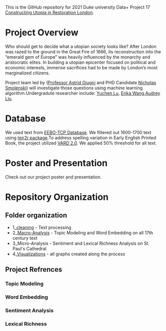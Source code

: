 This is the GitHub repository for 2021 Duke university Data+ Project 17 [Constructing Utopia in Restoration London](https://bigdata.duke.edu/projects/constructing-utopias-restoration-london).

# Project Overview
Who should get to decide what a utopian society looks like? After London was razed to the ground in the Great Fire of 1666, its reconstruction into the “emerald gem of Europe” was heavily influenced by the monarchy and aristocratic elites. In building a utopian epicenter focused on political and economic interests, immense sacrifices had to be made by London’s most marginalized citizens. 

Project team led by ([Professor Astrid Giugni](https://bigdata.duke.edu/people/astrid-adele-giugni) and PHD Candidate [Nicholas Smolenski](https://scholars.duke.edu/person/nicholas.smolenski)) will 
investigate those questions using machine learning algorithm.Undergradute researcher include: [Yuchen Lu](https://www.linkedin.com/in/yuchen-lu-2023/),
[Erika Wang](https://www.linkedin.com/in/erika-wang-90911a175/),[Audrey Liu](https://www.linkedin.com/in/audrey-liu-2b244a1a3/).

# Database
We used text from [EEBO-TCP Database](https://quod.lib.umich.edu/e/eebogroup/).
We filtered out 1600-1700 text using [teir2r package](https://rdrr.io/github/michaelgavin/tei2r/).To address spelling 
variation in Early English Printed Book, the project utilized [VARD 2.0](http://ucrel.lancs.ac.uk/vard/about/). We applied 50% threshold for 
all text. 

# Poster and Presentation
Check out our project poster and presentation. 

# Repository Organization
## Folder organization
* 1_[cleaning]() - Text processing 
* 2_[Macro-Analysis](https://github.com/leona-lu/Reconstructing_London/tree/main/Macro-Analysis) - Topic Modeling and Word Embedding on all 17th century text
* 3_Micro-Analysis - Sentiment and Lexical Richness Analysis on St. Paul's Cathedral
* 4_[Visualizations](https://github.com/leona-lu/Reconstructing_London/tree/main/Graph) - all graphs created along the process 

## Project Refrences 
### Topic Modeling 

### Word Embedding 

### Sentiment Analysis 

### Lexical Richness 




